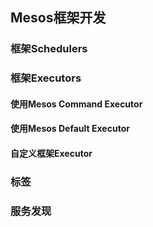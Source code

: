 ## Mesos框架开发

### 框架Schedulers


### 框架Executors

#### 使用Mesos Command Executor

#### 使用Mesos Default Executor

#### 自定义框架Executor

### 标签

### 服务发现
